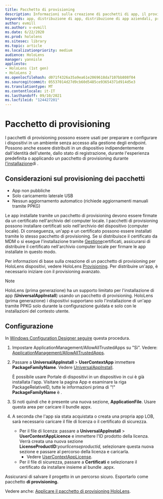```yaml
---
title: Pacchetto di provisioning
description: Informazioni sulla creazione di pacchetti di app, il provisioning, la distribuzione e la distribuzione di app aziendali per HoloLens dispositivi.
keywords: app, distribuzione di app, distribuzione di app aziendali, provisioning
author: evmill
ms.author: v-evmill
ms.date: 6/22/2020
ms.prod: hololens
ms.sitesec: library
ms.topic: article
ms.localizationpriority: medium
audience: HoloLens
manager: yannisle
appliesto:
- HoloLens (1st gen)
- HoloLens 2
ms.openlocfilehash: d071f4326a35a9ea61e2069618da7107bb808f04
ms.sourcegitcommit: 05537014d27d9cb60d5485ce93654371d914d5e3
ms.translationtype: MT
ms.contentlocale: it-IT
ms.lasthandoff: 09/10/2021
ms.locfileid: "124427201"
---
```

# <a name="provisioning-package"></a>Pacchetto di provisioning

I pacchetti di provisioning possono essere usati per preparare e configurare i dispositivi in un ambiente senza accesso alla gestione degli endpoint. Possono anche essere distribuiti in un dispositivo indipendentemente dall'identità dell'utente, dallo stato di registrazione, durante l'esperienza predefinita o applicando un pacchetto di provisioning durante [l'installazione](/hololens/hololens-provisioning##apply-a-provisioning-package-to-hololens-during-setup)di .

## <a name="provisioning-packages-considerations"></a>Considerazioni sul provisioning dei pacchetti

* App non pubbliche
* Solo caricamento laterale USB
* Nessun aggiornamento automatico (richiede aggiornamenti manuali tramite PPKG)

Le app installate tramite un pacchetto di provisioning devono essere firmate da un certificato nell'archivio del computer locale. I pacchetti di provisioning possono installare certificati solo nell'archivio del dispositivo (computer locale). Di conseguenza, un'app e un certificato possono essere installati tramite lo stesso pacchetto di provisioning. Se si distribuisce il certificato da MDM o si esegue l'installazione tramite [Gestione](certificate-manager.md)certificati, assicurarsi di distribuire il certificato nell'archivio computer locale per firmare le app installate in questo modo.

Per informazioni di base sulla creazione di un pacchetto di provisioning per HoloLens dispositivi, vedere HoloLens [Provisioning](/hololens/hololens-provisioning). Per distribuire un'app, è necessario iniziare con il provisioning avanzato.

> [!NOTE]
> HoloLens (prima generazione) ha un supporto limitato per l'installazione di app (**UniversalAppInstall**) usando un pacchetto di provisioning. HoloLens (prima generazione) i dispositivi supportano solo l'installazione di un'app tramite PPKG solo durante la configurazione guidata e solo con le installazioni del contesto utente.

## <a name="setup"></a>Configurazione

In [Windows Configuration Designer seguire](https://www.microsoft.com/store/productId/9NBLGGH4TX22) questa procedura.

1. Impostare ApplicationManagement/AllowAllTrustedApps su "Sì". Vedere: [ApplicationManagement/AllowAllTrustedApps](/windows/client-management/mdm/policy-csp-applicationmanagement#applicationmanagement-allowalltrustedapps).

2. Passare a **UniversalAppInstall**  >  **UserContextApp** immettere **PackageFamilyName**. Vedere [UniversalAppInstall](/windows/configuration/wcd/wcd-universalappinstall).

   È possibile usare Portale di dispositivi in un dispositivo in cui è già installata l'app. Visitare la pagina App e esaminare la riga PackageRelativeID, tutte le informazioni prima di "!" **PackageFamilyName** è .

3. Si noti quindi che è presente una nuova sezione, **ApplicationFile**. Usare questa area per caricare il bundle appx.

4. A seconda che l'app sia stata acquistata o creata una propria app LOB, sarà necessario caricare il file di licenza o il certificato di sicurezza.

    - Per il file di licenza: passare a **UniversalAppInstall**  >  **UserContextAppLicence** e immettere l'ID prodotto della licenza. Verrà creata una nuova sezione <b>LicenseProductID:</b><i>yourlicenseproductid,</i> selezionare questa nuova sezione e passare al percorso della licenza e caricarla.
        - Vedere [UserContextAppLicense](/windows/configuration/wcd/wcd-universalappinstall#usercontextapplicense).
    - Per il file di sicurezza, passare a **Certificati** e selezionare il certificato da installare insieme al bundle .appx.

Assicurarsi di salvare il progetto in un percorso sicuro. Esportarlo come pacchetto **di provisioning.**   

Vedere anche: [Applicare il pacchetto di provisioning HoloLens](/hololens/hololens-provisioning#apply-a-provisioning-package-to-hololens-during-setup).
